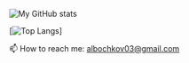 ![My GitHub stats](https://github-readme-stats.vercel.app/api?username=alex-bochkov&show_icons=true&theme=dark)

[![Top Langs](https://github-readme-stats.vercel.app/api/top-langs/?username=alex-bochkov&layout=compact&theme=dark)]

📫 How to reach me: albochkov03@gmail.com
